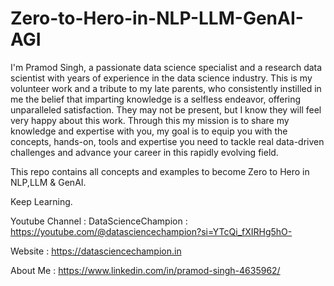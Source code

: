 # Zero-to-Hero-in-NLP-LLM-GenAI-AGI

I'm Pramod Singh, a passionate data science specialist and a research data scientist with years of experience in the data science industry. 
This is my volunteer work and a tribute to my late parents, who consistently instilled in me the belief that imparting knowledge is a selfless endeavor, offering unparalleled satisfaction. They may not be present, but I know they will feel very happy about this work.
Through this my mission is to share my knowledge and expertise with you, my goal is to equip you with the concepts, hands-on, tools and expertise you need to tackle real data-driven challenges and advance your career in this rapidly evolving field.

This repo contains all concepts and examples to become Zero to Hero in NLP,LLM & GenAI.

Keep Learning.

Youtube Channel : DataScienceChampion : https://youtube.com/@datasciencechampion?si=YTcQi_fXIRHg5hO-

Website : https://datasciencechampion.in

About Me : https://www.linkedin.com/in/pramod-singh-4635962/

